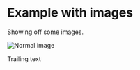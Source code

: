 # Example with images
Showing off some images.

![Normal image](/path "This is a normal image")

Trailing text
